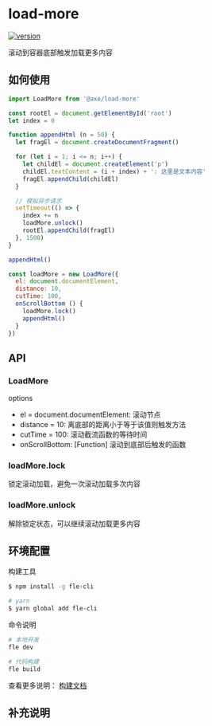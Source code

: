 # load-more

[![version](https://img.shields.io/npm/v/@axe/load-more.svg)](https://www.npmjs.org/package/@axe/load-more)

滚动到容器底部触发加载更多内容

## 如何使用

```js
import LoadMore from '@axe/load-more'

const rootEl = document.getElementById('root')
let index = 0

function appendHtml (n = 50) {
  let fragEl = document.createDocumentFragment()

  for (let i = 1; i <= n; i++) {
    let childEl = document.createElement('p')
    childEl.textContent = (i + index) + ': 这里是文本内容'
    fragEl.appendChild(childEl)
  }

  // 模拟异步请求
  setTimeout(() => {
    index += n
    loadMore.unlock()
    rootEl.appendChild(fragEl)
  }, 1500)
}

appendHtml()

const loadMore = new LoadMore({
  el: document.documentElement,
  distance: 10,
  cutTime: 100,
  onScrollBottom () {
    loadMore.lock()
    appendHtml()
  }
})
```

## API

### LoadMore

options

* el = document.documentElement: 滚动节点
* distance = 10: 离底部的距离小于等于该值则触发方法
* cutTime = 100: 滚动截流函数的等待时间
* onScrollBottom: [Function] 滚动到底部后触发的函数

### loadMore.lock

锁定滚动加载，避免一次滚动加载多次内容

### loadMore.unlock

解除锁定状态，可以继续滚动加载更多内容

## 环境配置

构建工具

``` bash
$ npm install -g fle-cli

# yarn
$ yarn global add fle-cli
```

命令说明

```bash
# 本地开发
fle dev

# 代码构建
fle build
```

查看更多说明： [构建文档](https://www.npmjs.com/package/fle-cli)

## 补充说明
